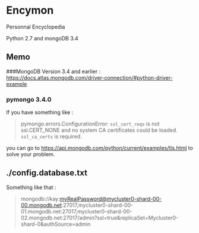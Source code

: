 # Encymon
Personnal Encyclopedia 

Python 2.7 and mongoDB 3.4

## Memo 

###MongoDB Version 3.4 and earlier : 
https://docs.atlas.mongodb.com/driver-connection/#python-driver-example

### pymongo 3.4.0
If you have something like : 

> pymongo.errors.ConfigurationError: `ssl_cert_reqs` is not ssl.CERT_NONE and no system CA certificates could be loaded. `ssl_ca_certs` is required.

you can go to https://api.mongodb.com/python/current/examples/tls.html to solve your problem. 

##  ./config.database.txt
Something like that : 
>mongodb://kay:myRealPassword@mycluster0-shard-00-00.mongodb.net:27017,mycluster0-shard-00-01.mongodb.net:27017,mycluster0-shard-00-02.mongodb.net:27017/admin?ssl=true&replicaSet=Mycluster0-shard-0&authSource=admin